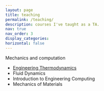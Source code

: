 ```yaml
---
layout: page
title: teaching
permalink: /teaching/
description: courses I've taught as a TA.
nav: true
nav_order: 3
display_categories: 
horizontal: false
---
```


Mechanics and computation

* [Engineering Thermodynamics](/teaching/engineering_thermodynamics)
* Fluid Dynamics
* Introduction to Engineering Computing
* Mechanics of Materials
